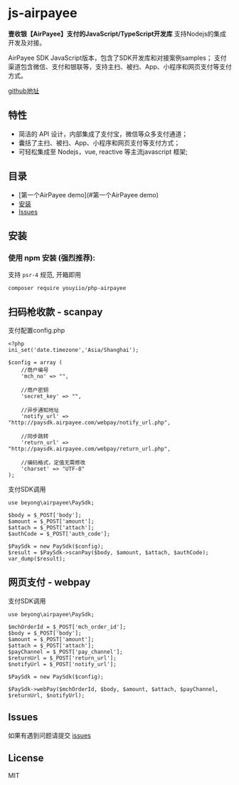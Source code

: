 # js-airpayee

**壹收银【AirPayee】支付的JavaScript/TypeScript开发库** 支持Nodejs的集成开发及对接。

AirPayee SDK JavaScript版本，包含了SDK开发库和对接案例samples；
支付渠道包含微信、支付和银联等，支持主扫、被扫、App、小程序和网页支付等支付方式。

[github地址](https://github.com/youyiio/js-airpayee)

## 特性

* 简洁的 API 设计，内部集成了支付宝，微信等众多支付通道；
* 囊括了主扫、被扫、App、小程序和网页支付等支付方式；
* 可轻松集成至 Nodejs，vue, reactive 等主流javascript 框架;


## 目录 
* [第一个AirPayee demo](#第一个AirPayee demo) 
* [安装](#安装) 
* [Issues](#Issues)

## 安装
### 使用 npm 安装 (强烈推荐):
支持 `psr-4` 规范, 开箱即用
```
composer require youyiio/php-airpayee
```




## 扫码枪收款 - scanpay

支付配置config.php
```
<?php
ini_set('date.timezone','Asia/Shanghai');

$config = array (	
	//商户编号
	'mch_no' => "",

	//商户密钥
	'secret_key' => "",
	
	//异步通知地址
	'notify_url' => "http://paysdk.airpayee.com/webpay/notify_url.php",
	
	//同步跳转
	'return_url' => "http://paysdk.airpayee.com/webpay/return_url.php",

	//编码格式，定值无需修改
	'charset' => "UTF-8"
);
```

支付SDK调用
```
use beyong\airpayee\PaySdk;

$body = $_POST['body'];
$amount = $_POST['amount'];
$attach = $_POST['attach'];
$authCode = $_POST['auth_code'];

$PaySdk = new PaySdk($config);
$result = $PaySdk->scanPay($body, $amount, $attach, $authCode);
var_dump($result);

```

## 网页支付 - webpay

支付SDK调用
```
use beyong\airpayee\PaySdk;

$mchOrderId = $_POST['mch_order_id'];
$body = $_POST['body'];
$amount = $_POST['amount'];
$attach = $_POST['attach'];
$payChannel = $_POST['pay_channel'];
$returnUrl = $_POST['return_url'];
$notifyUrl = $_POST['notify_url'];

$PaySdk = new PaySdk($config);

$PaySdk->webPay($mchOrderId, $body, $amount, $attach, $payChannel, $returnUrl, $notifyUrl);
```



## Issues
如果有遇到问题请提交 [issues](https://github.com/youyiio/js-airpayee/issues)


## License
MIT
